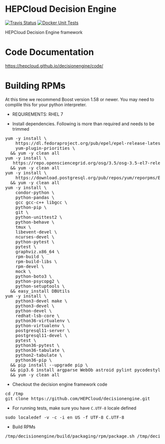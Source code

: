 # HEPCloud Decision Engine
[![Travis Status](https://travis-ci.com/HEPCloud/decisionengine.svg?branch=master)](https://travis-ci.com/HEPCloud/decisionengine) [![Docker Unit Tests](https://github.com/HEPCloud/decisionengine/workflows/.github/workflows/unit-test.yaml/badge.svg)](https://github.com/HEPCloud/decisionengine/actions?query=workflow%3A.github%2Fworkflows%2Funit-test.yaml)

HEPCloud Decision Engine framework

# Code Documentation

https://hepcloud.github.io/decisionengine/code/

# Building RPMs

At this time we recommend Boost version 1.58 or newer.  You may need to complile this for your python interpreter.

* REQUIREMENTS: RHEL 7

* Install dependencies. Following is more than required and needs to be trimmed

<pre>
yum -y install \
    https://dl.fedoraproject.org/pub/epel/epel-release-latest-7.noarch.rpm \
    yum-plugin-priorities \
  && yum -y clean all
yum -y install \
   https://repo.opensciencegrid.org/osg/3.5/osg-3.5-el7-release-latest.rpm \
  && yum -y clean all
yum -y install \
    https://download.postgresql.org/pub/repos/yum/reporpms/EL-7-x86_64/pgdg-redhat-repo-latest.noarch.rpm \
  && yum -y clean all
yum -y install \
    condor-python \
    python-pandas \
    gcc gcc-c++ libgcc \
    python-pip \
    git \
    python-unittest2 \
    python-behave \
    tmux \
    libevent-devel \
    ncurses-devel \
    python-pytest \
    pytest \
    graphviz.x86_64 \
    rpm-build \
    rpm-build-libs \
    rpm-devel \
    mock \
    python-boto3 \
    python-psycopg2 \
    python-setuptools \
  && easy_install DBUtils
yum -y install \
    python3-devel make \
    python3-devel \
    python-devel \
    redhat-lsb-core \
    python36-virtualenv \
    python-virtualenv \
    postgresql11-server \
    postgresql11-devel \
    pytest \
    python36-pytest \
    python36-tabulate \
    python2-tabulate \
    python36-pip \
  && pip install --upgrade pip \
  && pip3.6 install argparse WebOb astroid pylint pycodestyle unittest2 coverage sphinx DBUtils pytest mock jsonnet \
  && yum -y clean all
</pre>

* Checkout the decision engine framework code
<pre>
cd /tmp
git clone https://github.com/HEPCloud/decisionengine.git
</pre>

* For running tests, make sure you have `C.UTF-8` locale defined
<pre>
sudo localedef -v -c -i en_US -f UTF-8 C.UTF-8
</pre>

* Build RPMs
<pre>/tmp/decisionengine/build/packaging/rpm/package.sh /tmp/decisionengine</pre>
